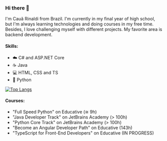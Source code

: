 ### Hi there 👋

I'm Cauã Rinaldi from Brazil. I'm currently in my final year of high school, but I'm always learning technologies and doing courses in my free time. Besides, I love challenging myself with different projects. My favorite area is backend development.

#### Skills:
 - ☁️ C# and ASP.NET Core
 - ☕ Java
 - 💻 HTML, CSS and TS
 - 🐍 Python

[![Top Langs](https://github-readme-stats.vercel.app/api/top-langs/?username=cau777&layout=compact)](https://github.com/anuraghazra/github-readme-stats)

#### Courses:
 - "Full Speed Python" on Educative (≅ 9h)
 - "Java Developer Track" on JetBrains Academy (> 100h)
 - "Python Core Track" on JetBrains Academy (> 100h)
 - "Become an Angular Developer Path" on Educative (143h)
 - "TypeScript for Front-End Developers" on Educative (IN PROGRESS)
